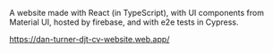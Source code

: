 A website made with React (in TypeScript), with UI components from Material UI, hosted by firebase, and with e2e tests in Cypress.

https://dan-turner-djt-cv-website.web.app/
